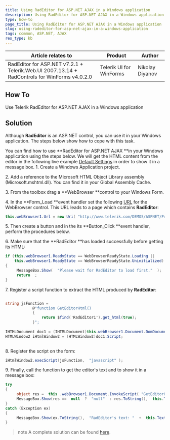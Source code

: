 ```yaml
---
title: Using RadEditor for ASP.NET AJAX in a Windows application
description: Using RadEditor for ASP.NET AJAX in a Windows application. Check it now!
type: how-to
page_title: Using RadEditor for ASP.NET AJAX in a Windows application
slug: using-radeditor-for-asp-net-ajax-in-a-windows-application
tags: common, ASP.NET, AJAX
res_type: kb
---
```


|Article relates to|Product|Author|
|----|----|----|
|RadEditor for ASP.NET v7.2.1 + Telerik.Web.UI 2007.13.14 + RadControls for WinForms v4.0.2.0|Telerik UI for WinForms|Nikolay Diyanov| 
  
  
## How To 

Use Telerik RadEditor for ASP.NET AJAX in a Windows application    
 
## Solution 
 
Although **RadEditor** is an ASP.NET control, you can use it in your Windows application. The steps below show how to cope with this task.   
   
You can find how to use **RadEditor for ASP.NET AJAX **in your Windows application using the steps below.  We will get the HTML content from the editor in the following live example [Default Settings](https://demos.telerik.com/aspnet-ajax/editor/examples/overview/defaultcs.aspx) in order to show it in a message box. 
1\. Create a Windows Application project.

2\. Add a reference to the Microsoft HTML Object Library assembly (Microsoft.mshtml.dll). You can find it in your Global Assembly Cache.

3\. From the toolbox drag a **WebBrowser **control to your Windows Form.

4\. In the **Form\_Load **event handler set the following [URL](https://demos.telerik.com/aspnet-ajax/editor/examples/overview/defaultcs.aspx) for the WebBrowser control. This URL leads to a page which contains **RadEditor**:  
  
````C#
this.webBrowser1.Url = new Uri( "http://www.telerik.com/DEMOS/ASPNET/Prometheus/Editor/Examples/Default/DefaultCS.aspx" ); 

````

5\. Then create a button and in the its **Button\_Click **event handler, perform the procedures below.

6\. Make sure that the **RadEditor **has loaded successfully before getting its HTML:   

````C#
if (this.webBrowser1.ReadyState == WebBrowserReadyState.Loading ||          
    this.webBrowser1.ReadyState == WebBrowserReadyState.Uninitialized)  
{          
     MessageBox.Show(  "Please wait for RadEditor to load first."  );          
     return  ;          
}  

````

7\. Register a script function to extract the HTML produced by **RadEditor**:     
   
````C#

string jsFunction =           
            @"function GetEditorHtml()      
            {      
                return $find('RadEditor1').get_html(true);      
            }";             
            
IHTMLDocument doc1 = (IHTMLDocument)this.webBrowser1.Document.DomDocument;             
HTMLWindow2 iHtmlWindow2 = (HTMLWindow2)doc1.Script;            
 

```` 

8\. Register the script on the form:    
   
````C#
iHtmlWindow2.execScript(jsFunction,  "javascript" ); 

````

9\. Finally, call the function to get the editor's text and to show it in a message box:    
   
````C#
try      
{      
     object res =  this .webBrowser1.Document.InvokeScript( "GetEditorHtml" );      
     MessageBox.Show(res ==  null  ?  "null"  : res.ToString(),  this.Text);      
}      
catch (Exception ex)      
{      
     MessageBox.Show(ex.ToString(),  "RadEditor's text: "  +  this.Text);      
}  

```` 

>note A complete solution can be found [here](https://github.com/telerik/winforms-sdk/tree/master/RadEditorInWinFormsApp).
